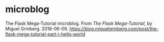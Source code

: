 # microblog
The Flask Mega-Tutorial microblog. From _The Flask Mega-Tutorial_, by Miguel Grinberg. 2018-06-06.
https://blog.miguelgrinberg.com/post/the-flask-mega-tutorial-part-i-hello-world
